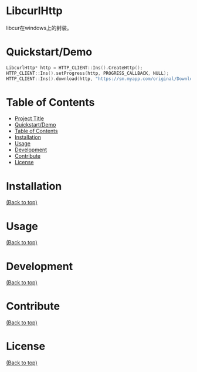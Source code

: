 # LibcurlHttp
libcur在windows上的封装。

# Quickstart/Demo
```CPP
LibcurlHttp* http = HTTP_CLIENT::Ins().CreateHttp();
HTTP_CLIENT::Ins().setProgress(http, PROGRESS_CALLBACK, NULL);
HTTP_CLIENT::Ins().download(http, "https://sm.myapp.com/original/Download/LeapFTPSetup_3.1.0.50.exe", "E:\\my\\app");
```

# Table of Contents

- [Project Title](#project-title)
- [Quickstart/Demo](#quickstartdemo)
- [Table of Contents](#table-of-contents)
- [Installation](#installation)
- [Usage](#usage)
- [Development](#development)
- [Contribute](#contribute)
- [License](#license)

# Installation
[(Back to top)](#table-of-contents)

# Usage
[(Back to top)](#table-of-contents)

# Development
[(Back to top)](#table-of-contents)

# Contribute
[(Back to top)](#table-of-contents)

# License
[(Back to top)](#table-of-contents)

